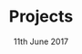 ---
layout: redirect
title: Projects
heading: Projects
date: 11th June 2017
published: true
private: false
format: markdown
permalink: /projects
redirect: /
version: 1.0
---